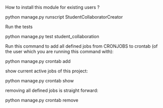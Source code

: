 How to install this module for existing users ?

python manage.py runscript StudentCollaboratorCreator

Run the tests

python manage.py test student_collaboration

Run this command to add all defined jobs from CRONJOBS to crontab (of the user which you are running this command with):

python manage.py crontab add

show current active jobs of this project:

python manage.py crontab show

removing all defined jobs is straight forward:

python manage.py crontab remove